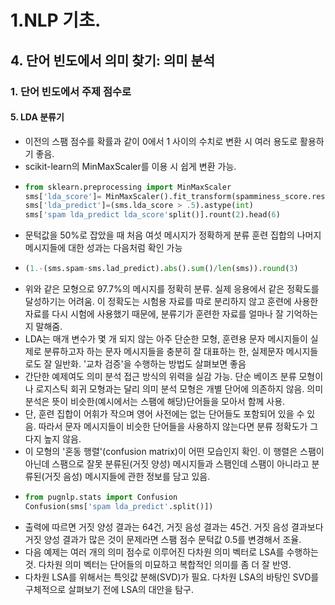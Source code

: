# 1.NLP 기초.
## 4. 단어 빈도에서 의미 찾기: 의미 분석
### 1. 단어 빈도에서 주제 점수로
#### 5. LDA 분류기
- 이전의 스팸 점수를 확률과 같이 0에서 1 사이의 수치로 변환 시 여러 용도로 활용하기 좋음.
- scikit-learn의 MinMaxScaler를 이용 시 쉽게 변환 가능.
- ```python
  from sklearn.preprocessing import MinMaxScaler
  sms['lda_score']= MinMaxScaler().fit_transform(spamminess_score.reshape(-1,1))
  sms['lda_predict']=(sms.lda_score > .5).astype(int)
  sms['spam lda_predict lda_score'split()].rount(2).head(6)
  ```
- 문턱값을 50%로 잡았을 때 처음 여섯 메시지가 정확하게 분류 훈련 집합의 나머지 메시지들에 대한 성과는 다음처럼 확인 가능
- ```python
  (1.-(sms.spam-sms.lad_predict).abs().sum()/len(sms)).round(3)
  ```
- 위와 같은 모형으로 97.7%의 메시지를 정확히 분류. 실제 응용에서 같은 정확도를 달성하기는 어려움. 이 정확도는 시험용 자료를 따로 분리하지 않고 훈련에 사용한 자료를 다시 시험에 사용했기 때문에, 분류기가 훈련한 자료를 얼마나 잘 기억하는지 말해줌.
- LDA는 매개 변수가 몇 개 되지 않는 아주 단순한 모형, 훈련용 문자 메시지들이 실제로 분류하고자 하는 문자 메시지들을 충분히 잘 대표하는 한, 실제문자 메시지들로도 잘 일반화. '교차 검증'을 수행하는 방법도 살펴보면 좋음
- 간단한 예제여도 의미 분석 접근 방식의 위력을 실감 가능. 단순 베이즈 분류 모형이나 로지스틱 회귀 모형과는 달리 의미 분석 모형은 개별 단어에 의존하지 않음. 의미 분석은 뜻이 비슷한(예시에서는 스팸에 해당)단어들을 모아서 함께 사용.
- 단, 훈련 집합이 어휘가 작으며 영어 사전에는 없는 단어들도 포함되어 있을 수 있음. 따라서 문자 메시지들이 비슷한 단어들을 사용하지 않는다면 분류 정확도가 그다지 높지 않음.
- 이 모형의 '혼동 행렬'(confusion matrix)이 어떤 모습인지 확인. 이 행렬은 스팸이 아닌데 스팸으로 잘못 분류된(거짓 양성) 메시지들과 스팸인데 스팸이 아니라고 분류된(거짓 음성) 메시지들에 관한 정보를 담고 있음.
- ```python
  from pugnlp.stats import Confusion
  Confusion(sms['spam lda_predict'.split()])
  ```
- 출력에 따르면 거짓 양성 결과는 64건, 거짓 음성 결과는 45건. 거짓 음성 결과보다 거짓 양성 결과가 많은 것이 문제라면 스팸 점수 문턱값 0.5를 변경해서 조율. 
- 다음 예제는 여러 개의 의미 점수로 이루어진 다차원 의미 벡터로 LSA를 수행하는 것. 다차원 의미 벡터는 단어들의 미묘하고 복합적인 의미를 좀 더 잘 반영.
- 다차원 LSA를 위해서는 특잇값 분해(SVD)가 필요. 다차원 LSA의 바탕인 SVD를 구체적으로 살펴보기 전에 LSA의 대안을 탐구.